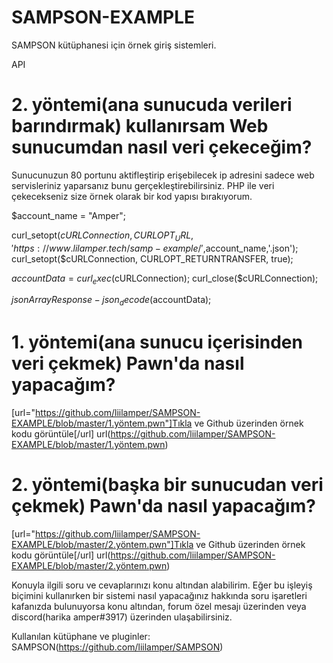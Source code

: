 # SAMPSON-EXAMPLE
SAMPSON kütüphanesi için örnek giriş sistemleri.

API

# 2. yöntemi(ana sunucuda verileri barındırmak) kullanırsam Web sunucumdan nasıl veri çekeceğim?
Sunucunuzun 80 portunu aktifleştirip erişebilecek ip adresini sadece web servisleriniz yaparsanız bunu gerçekleştirebilirsiniz. PHP ile veri çekecekseniz size örnek olarak bir kod yapısı bırakıyorum.

$account_name = "Amper";

curl_setopt($cURLConnection, CURLOPT_URL, 'https://www.lilamper.tech/samp-example/',$account_name,'.json');
curl_setopt($cURLConnection, CURLOPT_RETURNTRANSFER, true);

$accountData = curl_exec($cURLConnection);
curl_close($cURLConnection);

$jsonArrayResponse - json_decode($accountData);

# 1. yöntemi(ana sunucu içerisinden veri çekmek) Pawn'da nasıl yapacağım?
[url="https://github.com/liilamper/SAMPSON-EXAMPLE/blob/master/1.yöntem.pwn"]Tıkla ve Github üzerinden örnek kodu görüntüle[/url]
url(https://github.com/liilamper/SAMPSON-EXAMPLE/blob/master/1.yöntem.pwn)

# 2. yöntemi(başka bir sunucudan veri çekmek) Pawn'da nasıl yapacağım?
[url="https://github.com/liilamper/SAMPSON-EXAMPLE/blob/master/2.yöntem.pwn"]Tıkla ve Github üzerinden örnek kodu görüntüle[/url]
url(https://github.com/liilamper/SAMPSON-EXAMPLE/blob/master/2.yöntem.pwn)

Konuyla ilgili soru ve cevaplarınızı konu altından alabilirim. Eğer bu işleyiş biçimini kullanırken bir sistemi nasıl yapacağınız hakkında soru işaretleri kafanızda bulunuyorsa konu altından, forum özel mesajı üzerinden veya discord(harika amper#3917) üzerinden ulaşabilirsiniz.

Kullanılan kütüphane ve pluginler: SAMPSON(https://github.com/liilamper/SAMPSON)
